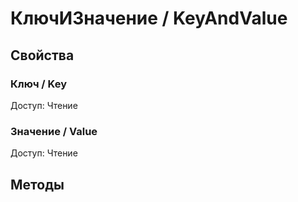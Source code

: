 
# КлючИЗначение / KeyAndValue
      

      
## Свойства
    
### Ключ / Key
Доступ: Чтение
### Значение / Value
Доступ: Чтение
## Методы
    
    